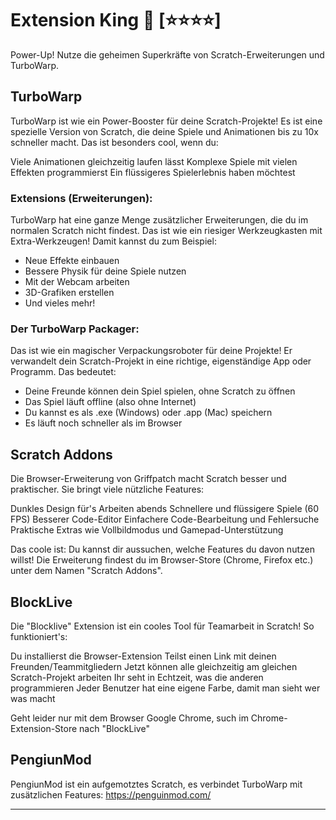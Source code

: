 # Extension King 🧩 [⭐⭐⭐⭐]
Power-Up! Nutze die geheimen Superkräfte von Scratch-Erweiterungen und TurboWarp.

## TurboWarp

TurboWarp ist wie ein Power-Booster für deine Scratch-Projekte! Es ist eine spezielle Version von Scratch, die deine Spiele und Animationen bis zu 10x schneller macht. Das ist besonders cool, wenn du:

Viele Animationen gleichzeitig laufen lässt
Komplexe Spiele mit vielen Effekten programmierst
Ein flüssigeres Spielerlebnis haben möchtest

### Extensions (Erweiterungen):
TurboWarp hat eine ganze Menge zusätzlicher Erweiterungen, die du im normalen Scratch nicht findest. Das ist wie ein riesiger Werkzeugkasten mit Extra-Werkzeugen! Damit kannst du zum Beispiel:

- Neue Effekte einbauen
- Bessere Physik für deine Spiele nutzen
- Mit der Webcam arbeiten
- 3D-Grafiken erstellen
- Und vieles mehr!

### Der TurboWarp Packager:
Das ist wie ein magischer Verpackungsroboter für deine Projekte! Er verwandelt dein Scratch-Projekt in eine richtige, eigenständige App oder Programm. Das bedeutet:

- Deine Freunde können dein Spiel spielen, ohne Scratch zu öffnen
- Das Spiel läuft offline (also ohne Internet)
- Du kannst es als .exe (Windows) oder .app (Mac) speichern
- Es läuft noch schneller als im Browser

## Scratch Addons

Die Browser-Erweiterung von Griffpatch macht Scratch besser und praktischer. Sie bringt viele nützliche Features:

Dunkles Design für's Arbeiten abends
Schnellere und flüssigere Spiele (60 FPS)
Besserer Code-Editor
Einfachere Code-Bearbeitung und Fehlersuche
Praktische Extras wie Vollbildmodus und Gamepad-Unterstützung

Das coole ist: Du kannst dir aussuchen, welche Features du davon nutzen willst!
Die Erweiterung findest du im Browser-Store (Chrome, Firefox etc.) unter dem Namen "Scratch Addons".


## BlockLive

Die "Blocklive" Extension ist ein cooles Tool für Teamarbeit in Scratch!
So funktioniert's:

Du installierst die Browser-Extension
Teilst einen Link mit deinen Freunden/Teammitgliedern
Jetzt können alle gleichzeitig am gleichen Scratch-Projekt arbeiten
Ihr seht in Echtzeit, was die anderen programmieren
Jeder Benutzer hat eine eigene Farbe, damit man sieht wer was macht

Geht leider nur mit dem Browser Google Chrome, such im Chrome-Extension-Store nach "BlockLive"

## PengiunMod

PengiunMod ist ein aufgemotztes Scratch, es verbindet TurboWarp mit zusätzlichen Features: https://penguinmod.com/

---

